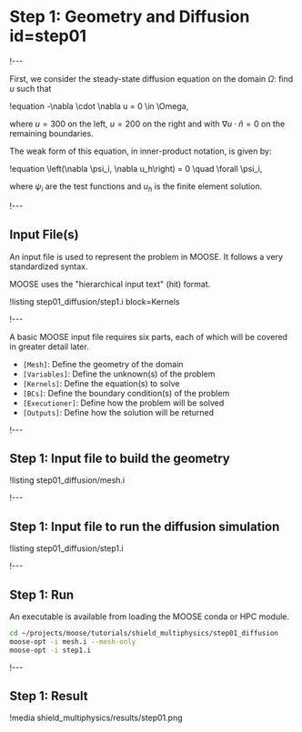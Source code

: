# Step 1: Geometry and Diffusion id=step01

!---

First, we consider the steady-state diffusion equation on the domain $\Omega$: find $u$ such that

!equation
-\nabla \cdot \nabla u = 0 \in \Omega,

where $u = 300$ on the left, $u = 200$ on the right and with
$\nabla u \cdot \hat{n} = 0$ on the remaining boundaries.

The weak form of this equation, in inner-product notation, is given by:

!equation
\left(\nabla \psi_i, \nabla u_h\right) = 0 \quad \forall \psi_i,

where $\psi_i$ are the test functions and $u_h$ is the finite element solution.

!---

## Input File(s)

An input file is used to represent the problem in MOOSE. It follows a very standardized
syntax.

MOOSE uses the "hierarchical input text" (hit) format.

!listing step01_diffusion/step1.i block=Kernels

!---

A basic MOOSE input file requires six parts, each of which will be covered in greater detail later.

- `[Mesh]`: Define the geometry of the domain
- `[Variables]`: Define the unknown(s) of the problem
- `[Kernels]`: Define the equation(s) to solve
- `[BCs]`: Define the boundary condition(s) of the problem
- `[Executioner]`: Define how the problem will be solved
- `[Outputs]`: Define how the solution will be returned

!---

## Step 1: Input file to build the geometry

!listing step01_diffusion/mesh.i

!---

## Step 1: Input file to run the diffusion simulation

!listing step01_diffusion/step1.i

!---

## Step 1: Run

An executable is available from loading the MOOSE conda or HPC module.

```bash
cd ~/projects/moose/tutorials/shield_multiphysics/step01_diffusion
moose-opt -i mesh.i --mesh-only
moose-opt -i step1.i
```

!---

## Step 1: Result

!media shield_multiphysics/results/step01.png
